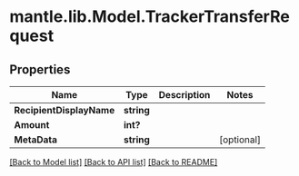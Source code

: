 # mantle.lib.Model.TrackerTransferRequest
## Properties

Name | Type | Description | Notes
------------ | ------------- | ------------- | -------------
**RecipientDisplayName** | **string** |  | 
**Amount** | **int?** |  | 
**MetaData** | **string** |  | [optional] 

[[Back to Model list]](../README.md#documentation-for-models) [[Back to API list]](../README.md#documentation-for-api-endpoints) [[Back to README]](../README.md)

